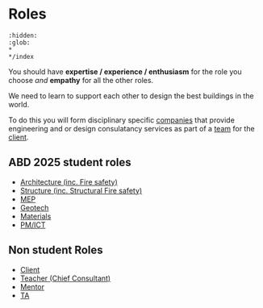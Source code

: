 # Roles
```{toctree}
:hidden:
:glob:
*
*/index
```


You should have **expertise / experience / enthusiasm** for the role you choose *and* **empathy** for all the other roles. 

We need to learn to support each other to design the best buildings in the world.

To do this you will form disciplinary specific [companies](Company.md) that provide engineering and or design consulatancy services as part of a [team](Team.md) for the [client](Client.md).

## ABD 2025 student roles
* [Architecture (inc. Fire safety)](Architecture)
* [Structure  (inc. Structural Fire safety)](Structure)
* [MEP](MEP)
* [Geotech](Geotech)
* [Materials](Materials)
* [PM/ICT](PM-ICT)

## Non student Roles
* [Client](Client.md)
* [Teacher (Chief Consultant)](Teacher.md)
* [Mentor](Mentor.md)
* [TA](TA.md)

<!-- 2025 

arch
 space allocation
 facade design
 building form
mep
 comfort and energt use
structure
 structural safety
materials
 guidance on materials to other subjects
 dgnb lite reporting
pm
 costs
 schedule
 it/ bio confirmance


--->

